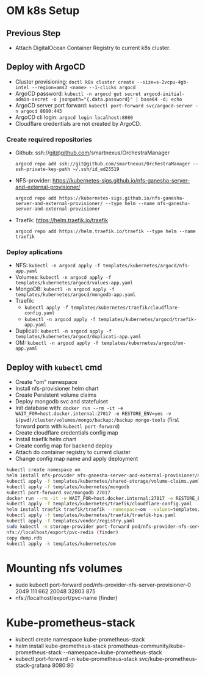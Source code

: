 # OM k8s Setup
## Previous Step
- Attach DigitalOcean Container Registry to current k8s cluster.

## Deploy with ArgoCD
- Cluster provisioning: ```doctl k8s cluster create --size=s-2vcpu-4gb-intel --region=ams3 <name> --1-clicks argocd```
- ArgoCD password: ```kubectl -n argocd get secret argocd-initial-admin-secret -o jsonpath="{.data.password}" | base64 -d; echo```
- ArgoCD server port forward: ```kubectl port-forward svc/argocd-server -n argocd 8080:443```
- ArgoCD cli login: ```argocd login localhost:8080```
- Cloudflare credentials are not created by ArgoCD.
### Create required repositories
- Github: ssh://git@github.com/smartnexus/OrchestraManager
  ```
  argocd repo add ssh://git@github.com/smartnexus/OrchestraManager --ssh-private-key-path ~/.ssh/id_ed25519
  ```
- NFS-provider: https://kubernetes-sigs.github.io/nfs-ganesha-server-and-external-provisioner/
  ```
  argocd repo add https://kubernetes-sigs.github.io/nfs-ganesha-server-and-external-provisioner/ --type helm --name nfs-ganesha-server-and-external-provisioner
  ```
- Traefik: https://helm.traefik.io/traefik
  ```
  argocd repo add https://helm.traefik.io/traefik --type helm --name traefik
  ```
### Deploy aplications
- NFS: ```kubectl -n argocd apply -f templates/kubernetes/argocd/nfs-app.yaml```
- Volumes: ```kubectl -n argocd apply -f templates/kubernetes/argocd/values-app.yaml```
- MongoDB: ```kubectl -n argocd apply -f templates/kubernetes/argocd/mongodb-app.yaml```
- Traefik: 
  - ```kubectl apply -f templates/kubernetes/traefik/cloudflare-config.yaml``` 
  - ```kubectl -n argocd apply -f templates/kubernetes/argocd/traefik-app.yaml```
- Duplicati: ```kubectl -n argocd apply -f templates/kubernetes/argocd/duplicati-app.yaml```
- OM: ```kubectl -n argocd apply -f templates/kubernetes/argocd/om-app.yaml```


## Deploy with ```kubectl``` cmd
- Create "om" namespace
- Install nfs-provisioner helm chart
- Create Persistent volume claims
- Deploy mongodb svc and statefulset
- Init database with: ```docker run --rm -it -e WAIT_FOR=host.docker.internal:27017 -e RESTORE_ENV=yes -v $(pwd)/cluster/volumes/mongo/backup:/backup mongo-tools``` (first forward ports with ```kubectl port-forward```)
- Create cloudflare credentials config map
- Install traefik helm chart
- Create config map for backend deploy
- Attach do container registry to current cluster
- Change config map name and apply deployment
```bash
kubectl create namespace om
helm install nfs-provider nfs-ganesha-server-and-external-provisioner/nfs-server-provisioner --namespace=storage-provider --values=templates/kubernetes/shared-storage/chart-values.yaml
kubectl apply -f templates/kubernetes/shared-storage/volume-claims.yaml
kubectl apply -f templates/kubernetes/mongodb
kubectl port-forward svc/mongodb 27017
docker run --rm -it -e WAIT_FOR=host.docker.internal:27017 -e RESTORE_ENV=yes -v $(pwd)/cluster/volumes/mongo/backup:/backup mongo-tools
kubectl apply -f templates/kubernetes/traefik/cloudflare-config.yaml
helm install traefik traefik/traefik --namespace=om --values=templates/kubernetes/traefik/chart-values.yaml
kubectl apply -f templates/kubernetes/traefik/traefik-hpa.yaml
kubectl apply -f templates/vendor/registry.yaml
sudo kubectl -n storage-provider port-forward pod/nfs-provider-nfs-server-provisioner-0 2049 111 662 20048 32803 875
nfs://localhost/export/pvc-redis (finder)
copy dump.rdb
kubectl apply -k templates/kubernetes/om
```

# Mounting nfs volumes
- sudo kubectl port-forward pod/nfs-provider-nfs-server-provisioner-0 2049 111 662 20048 32803 875
- nfs://localhost/export/pvc-name (finder)

# Kube-prometheus-stack
- kubectl create namespace kube-prometheus-stack
- helm install kube-prometheus-stack prometheus-community/kube-prometheus-stack --namespace=kube-prometheus-stack
- kubectl port-forward -n kube-prometheus-stack svc/kube-prometheus-stack-grafana 8080:80
